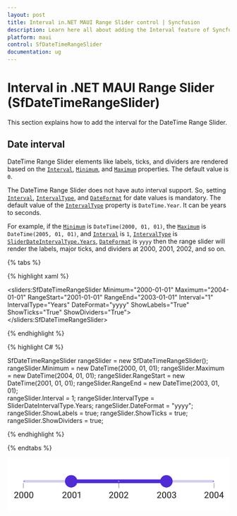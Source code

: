 ```yaml
---
layout: post
title: Interval in.NET MAUI Range Slider control | Syncfusion 
description: Learn here all about adding the Interval feature of Syncfusion .NET MAUI Range Slider (SfDateTimeRangeSlider) control and more.
platform: maui
control: SfDateTimeRangeSlider
documentation: ug
---
```


# Interval in .NET MAUI Range Slider (SfDateTimeRangeSlider)

This section explains how to add the interval for the DateTime Range Slider.

## Date interval

DateTime Range Slider elements like labels, ticks, and dividers are rendered based on the [`Interval`](https://help.syncfusion.com/cr/maui/Syncfusion.Maui.Sliders.RangeView-1.html#Syncfusion_Maui_Sliders_RangeView_1_Interval), [`Minimum`](https://help.syncfusion.com/cr/maui/Syncfusion.Maui.Sliders.RangeView-1.html#Syncfusion_Maui_Sliders_RangeView_1_Minimum), and [`Maximum`](https://help.syncfusion.com/cr/maui/Syncfusion.Maui.Sliders.RangeView-1.html#Syncfusion_Maui_Sliders_RangeView_1_Maximum) properties. The default value is `0`.

The DateTime Range Slider does not have auto interval support. So, setting [`Interval`](https://help.syncfusion.com/cr/maui/Syncfusion.Maui.Sliders.RangeView-1.html#Syncfusion_Maui_Sliders_RangeView_1_Interval), [`IntervalType`](https://help.syncfusion.com/cr/maui/Syncfusion.Maui.Sliders.IDateTimeElement.html#Syncfusion_Maui_Sliders_IDateTimeElement_IntervalType), and [`DateFormat`](https://help.syncfusion.com/cr/maui/Syncfusion.Maui.Sliders.IDateTimeElement.html#Syncfusion_Maui_Sliders_IDateTimeElement_DateFormat) for date values is mandatory. The default value of the [`IntervalType`](https://help.syncfusion.com/cr/maui/Syncfusion.Maui.Sliders.IDateTimeElement.html#Syncfusion_Maui_Sliders_IDateTimeElement_IntervalType) property is `DateTime.Year`. It can be years to seconds.

For example, if the [`Minimum`](https://help.syncfusion.com/cr/maui/Syncfusion.Maui.Sliders.RangeView-1.html#Syncfusion_Maui_Sliders_RangeView_1_Minimum) is `DateTime(2000, 01, 01)`, the [`Maximum`](https://help.syncfusion.com/cr/maui/Syncfusion.Maui.Sliders.RangeView-1.html#Syncfusion_Maui_Sliders_RangeView_1_Maximum) is `DateTime(2005, 01, 01)`, and [`Interval`](https://help.syncfusion.com/cr/maui/Syncfusion.Maui.Sliders.RangeView-1.html#Syncfusion_Maui_Sliders_RangeView_1_Interval) is `1`, [`IntervalType`](https://help.syncfusion.com/cr/maui/Syncfusion.Maui.Sliders.IDateTimeElement.html#Syncfusion_Maui_Sliders_IDateTimeElement_IntervalType) is [`SliderDateIntervalType.Years`](https://help.syncfusion.com/cr/maui/Syncfusion.Maui.Sliders.SliderDateIntervalType.html#Syncfusion_Maui_Sliders_SliderDateIntervalType_Years), [`DateFormat`](https://help.syncfusion.com/cr/maui/Syncfusion.Maui.Sliders.IDateTimeElement.html#Syncfusion_Maui_Sliders_IDateTimeElement_DateFormat) is `yyyy` then the range slider will render the labels, major ticks, and dividers at 2000, 2001, 2002, and so on.

{% tabs %}

{% highlight xaml %}

<sliders:SfDateTimeRangeSlider Minimum="2000-01-01" 
                               Maximum="2004-01-01" 
                               RangeStart="2001-01-01" 
                               RangeEnd="2003-01-01"
                               Interval="1" 
                               IntervalType="Years"
                               DateFormat="yyyy" 
                               ShowLabels="True" 
                               ShowTicks="True" 
                               ShowDividers="True">
</sliders:SfDateTimeRangeSlider>

{% endhighlight %}

{% highlight C# %}

SfDateTimeRangeSlider rangeSlider = new SfDateTimeRangeSlider();
rangeSlider.Minimum = new DateTime(2000, 01, 01);
rangeSlider.Maximum = new DateTime(2004, 01, 01);
rangeSlider.RangeStart = new DateTime(2001, 01, 01); 
rangeSlider.RangeEnd = new DateTime(2003, 01, 01);            
rangeSlider.Interval = 1;
rangeSlider.IntervalType = SliderDateIntervalType.Years;
rangeSlider.DateFormat = "yyyy";
rangeSlider.ShowLabels = true;
rangeSlider.ShowTicks = true;
rangeSlider.ShowDividers = true;
        
{% endhighlight %}

{% endtabs %}

![RangeSlider date interval](images/interval/date-interval.png)
